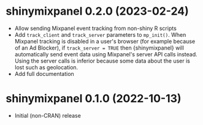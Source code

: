 # shinymixpanel 0.2.0 (2023-02-24)

- Allow sending Mixpanel event tracking from non-shiny R scripts
- Add `track_client` and `track_server` parameters to `mp_init()`. When Mixpanel tracking is disabled in a user's browser (for example because of an Ad Blocker), if `track_server = TRUE` then {shinymixpanel} will automatically send event data using Mixpanel's server API calls instead. Using the server calls is inferior because some data about the user is lost such as geolocation.
- Add full documentation

# shinymixpanel 0.1.0 (2022-10-13)

- Initial (non-CRAN) release

